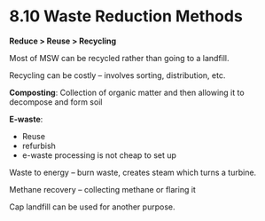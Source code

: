 # 8.10 Waste Reduction Methods

**Reduce &gt; Reuse &gt; Recycling**

Most of MSW can be recycled rather than going to a landfill.

Recycling can be costly – involves sorting, distribution, etc.

**Composting**: Collection of organic matter and then allowing it to decompose and form soil

**E-waste**:

* Reuse 
* refurbish
* e-waste processing is not cheap to set up

Waste to energy – burn waste, creates steam which turns a turbine.

Methane recovery – collecting methane or flaring it

Cap landfill can be used for another purpose.

